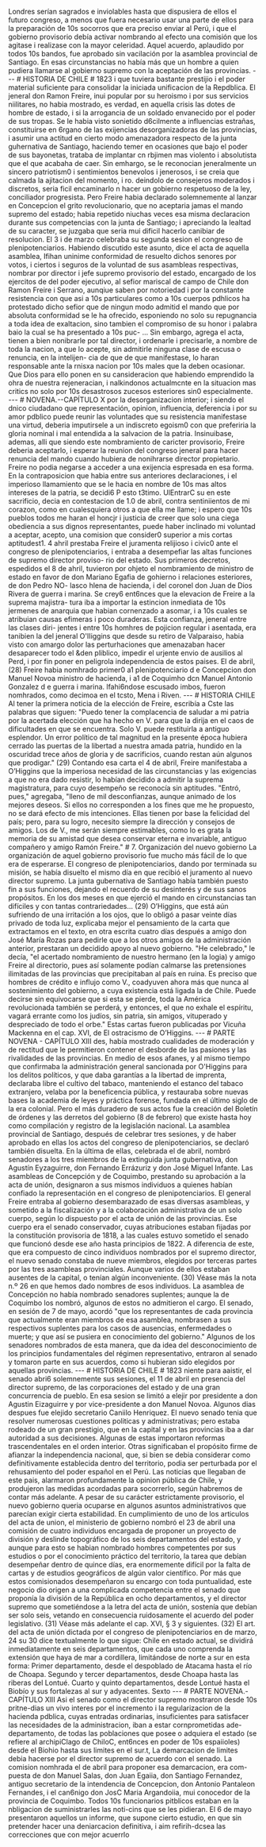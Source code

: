 Londres serían sagrados e inviolables hasta que dispusiera de ellos el futuro congreso, a menos que fuera necesario usar una parte de ellos para la preparación de 10s socorros que era preciso enviar al Perú, i que el gobierno provisorio debía activar nombrando al efecto una comisión que los agitase i realizase con la mayor celeridad. Aquel acuerdo, aplaudido por todos 10s bandos, fue aprobado sin vacilación por la asamblea provincial de Santiago. En esas circunstancias no había más que un hombre a quien pudiera llamarse al gobierno supremo con la aceptación de las provincias. --- # HISTORIA DE CHILE # 1823 i que tuviera bastante prestijio i el poder material suficiente para consolidar la iniciada unificacion de la Repdblica. El jeneral don Ramon Freire, inui popular por su heroismo i por sus servicios niilitares, no habia mostrado, es verdad, en aquella crisis las dotes de hombre de estado, i si la arrogancia de un soldado envanecido por el poder de sus tropas. Se le habia visto sonietido d6cilmente a influencias estrañas, constituirse en 6rgano de las exijencias desorganizadoras de las provincias, i asumir una actitud en cierto modo amenazadora respecto de la junta guhernativa de Santiago, haciendo temer en ocasiones que bajo el poder de sus bayonetas, trataba de implantar cn rbjimen mas violento i absolutista que el que acabaha de caer. Sin emhargo, se le reconocian jeneralmente un sincero patriotism0 i sentimientos benevolos i jenerosos, i se creia que calmada la ajitacion del momento, i ro. deindolo de consejeros moderados i discretos, seria ficil encaminarlo n hacer un gobierno respetuoso de la ley, conciliador progresista. Pero Freire habia declarado solemnemente al lanzar en Concepcion el grito revolucionario, que no aceptaria jamas el mando supremo del estado; habia repetido niuchas veces esa misma declaracion durante sus competencias con la junta de Santiago; i apreciando la lealtad de su caracter, se juzgaba que seria mui dificil hacerlo canibiar de resolucion. El 3 i de marzo celebraba su segunda sesion el congreso de plenipotenciarios. Habiendo discutido este asunto, dice el acta de aquella asamblea, Ifihan uninime conformidad de resuelto dichos senores por votos, i ciertos i seguros de la voluntad de sus asambleas respectivas, nombrar por director i jefe supremo provisorio del estado, encargado de los ejercitos de del poder ejecutivo, al sefior mariscal de campo de Chile don Ramon Freire i Serrano, aunqiue saben por notoriedad i por la constante resistencia con que asi a 10s particulares como a 10s cuerpos pdhlicos ha protestado dicho sefior que de ningun modo admitid el mando que por absoluta conformidad se le ha ofrecido, esponiendo no solo su repugnancia a toda idea de exaltacion, sino tambien el compromiso de su honor i palabra baio la cual se ha presentado a 10s puc- ... Sin embargo, agrega el acta, tienen a bien nonibrarle por tal director, i ordenarle i precisarle, a nombre de toda la nacion, a que lo acepte, sin admitirle ninguna clase de escusa o renuncia, en la intelijen- cia de que de que manifestase, lo haran responsable ante la rnisxa nacion por 10s males que la deben ocasionar. Que Dios para ello ponen en su cansideracion que habiendo emprendido la ohra de nuestra rejeneracian, i nalkindonos actualmcnte en la situacion mas critics no solo por 10s desastrosos zucesos esteriores sin0 especialmente. --- # NOVENA.--CAPÍTULO X por la desorganizacion interior; i siendo el dnico ciudadano que representación, opinion, influencia, deferencia i por su amor pdblico puede reunir las voluntades que su resistencia manifestase una virtud, deberia imputirsele a un indiscreto egoism0 con que preferiria la gloria nominal i mal entendida a la salvacion de la patria. Insinuibase, ademas, alli que siendo este nombramiento de caricter provisorio, Freire deberia aceptarlo, i esperar la reunion del congreso jeneral para hacer renuncia del mando cuando hubiera de nonihrarse director propietario. Freire no podia negarse a acceder a una exijencia espresada en esa forma. En la contraposicion que habia entre sus anteriores declaraciones, i el imperioso llamamiento que se le hacia en nombre de 10s mas altos intereses de la patria, se decidi6 P esto t3timo. UlEntrarC su en este sacrificio, decia en contestacion de 1.0 de abril, contra sentiniientos de mi corazon, como en cualesquiera otros a que ella me llame; i espero que 10s pueblos todos me haran el honcjr i justicia de creer que solo una ciega obediencia a sus dignos representantes, puede haber inclinado mi voluntad a aceptar, acepto, una comision que consider0 superior a mis cortas aptitudest1. 4 ahril prestaba Freire el juramenta relijioso i civic0 ante el congreso de plenipotenciarios, i entraba a desempefiar las altas funciones de supremo director proviso- rio del estado. Sus primeros decretos, espedidos el 8 de ahril, tuvieron por ohjeto el nombramiento de ministro de estado en favor de don Mariano Egafia de gohierno i relaciones esteriores, de don Pedro NO- lasco hlena de hacienda, i del coronel don Juan de Dios Rivera de guerra i marina. Se crey6 ent6nces que la elevacion de Freire a la suprema majistra- tura iba a importar la estincion inmediata de 10s jermenes de anarquia que habian cornenzado a asomar, i a 10s cuales se atribuian causas efimeras i poco duraderas. Esta confianza, jeneral entre las clases diri- jentes i entre 10s homhres de pojicion regular i asentada, era tanibien la del jeneral O'IIiggins que desde su retiro de Valparaiso, habia visto con amargo dolor las perturhaciones que amenazaban hacer desaparecer todo el &#x26;den pliblico, impedir el urjente envio de ausilios al Perd, i por fin poner en peligrola independencia de estos paises. El de abril, (28) Freire habia nomhrado primer0 a1 plenipotenciario d e Concepcion don Manuel Novoa ministro de hacienda, i a1 de Coquimho dcn Manuel Antonio Gonzalez d e guerra i marina. lfahi6ndose escusado imbos, fueron nomhrados, como decimoa en el tcsto, Mena i Riven. --- # HISTORIA CHILE Al tener la primera noticia de la elección de Freire, escribía a Cste las palabras que siguen: "Puedo tener la complacencia de saludar a mi patria por la acertada elección que ha hecho en V. para que la dirija en el caos de dificultades en que se encuentra. Solo V. puede restituirla a antiguo esplendor. Un error político de tal magnitud en la presente época hubiera cerrado las puertas de la libertad a nuestra amada patria, hundido en la oscuridad trece años de gloria y de sacrificios, cuando restan aún algunos que prodigar." (29) Contando esa carta el 4 de abril, Freire manifestaba a O’Higgins que la imperiosa necesidad de las circunstancias y las exigencias a que no era dado resistir, lo habían decidido a admitir la suprema magistratura, para cuyo desempeño se reconocía sin aptitudes. "Entró, pues," agregaba, "lleno de mil desconfianzas, aunque animado de los mejores deseos. Si ellos no corresponden a los fines que me he propuesto, no se dará efecto de mis intenciones. Ellas tienen por base la felicidad del país; pero, para su logro, necesito siempre la dirección y consejos de amigos. Los de V., me serán siempre estimables, como lo es grata la memoria de su amistad que desea conservar eterna e invariable, antiguo compañero y amigo Ramón Freire." # 7. Organización del nuevo gobierno La organización de aquel gobierno provisorio fue mucho más fácil de lo que era de esperarse. El congreso de plenipotenciarios, dando por terminada su misión, se había disuelto el mismo día en que recibió el juramento al nuevo director supremo. La junta gubernativa de Santiago había también puesto fin a sus funciones, dejando el recuerdo de su desinterés y de sus sanos propósitos. En los dos meses en que ejerció el mando en circunstancias tan difíciles y con tantas contrariedades... (29) O’Higgins, que está aún sufriendo de una irritación a los ojos, que lo obligó a pasar veinte días privado de toda luz, explicaba mejor el pensamiento de la carta que extractamos en el texto, en otra escrita cuatro días después a amigo don José María Rozas para pedirle que a los otros amigos de la administración anterior, prestaran un decidido apoyo al nuevo gobierno. "He celebrado," le decía, "el acertado nombramiento de nuestro hermano (en la logia) y amigo Freire al directorio, pues así solamente podían calmarse las pretensiones ilimitadas de las provincias que precipitaban al país en ruina. Es preciso que hombres de crédito e influjo como V., coadyuven ahora más que nunca al sostenimiento del gobierno, a cuya existencia está ligada la de Chile. Puede decirse sin equivocarse que si esta se pierde, toda la América revolucionada también se perderá, y entonces, el que no exhale el espíritu, vagará errante como los judíos, sin patria, sin amigos, vituperado y despreciado de todo el orbe." Estas cartas fueron publicadas por Vicuña Mackenna en el cap. XVI, de El ostracismo de O’Higgins. --- # PARTE NOVENA - CAPÍTULO XIII des, había mostrado cualidades de moderación y de rectitud que le permitieron contener el desborde de las pasiones y las rivalidades de las provincias. En medio de esos afanes, y al mismo tiempo que confirmaba la administración general sancionada por O'Higgins para los delitos políticos, y que daba garantías a la libertad de imprenta, declaraba libre el cultivo del tabaco, manteniendo el estanco del tabaco extranjero, velaba por la beneficencia pública, y restauraba sobre nuevas bases la academia de leyes y práctica forense, fundada en el último siglo de la era colonial. Pero el más duradero de sus actos fue la creación del Boletín de órdenes y las derretos del gobierno (8 de febrero) que existe hasta hoy como compilación y registro de la legislación nacional. La asamblea provincial de Santiago, después de celebrar tres sesiones, y de haber aprobado en ellas los actos del congreso de plenipotenciarios, se declaró también disuelta. En la última de ellas, celebrada el de abril, nombró senadores a los tres miembros de la extinguida junta gubernativa, don Agustín Eyzaguirre, don Fernando Errázuriz y don José Miguel Infante. Las asambleas de Concepción y de Coquimbo, prestando su aprobación a la acta de unión, designaron a sus mismos individuos a quienes habían confiado la representación en el congreso de plenipotenciarios. El general Freire entraba al gobierno desembarazado de esas diversas asambleas, y sometido a la fiscalización y a la colaboración administrativa de un solo cuerpo, según lo dispuesto por el acta de unión de las provincias. Ese cuerpo era el senado conservador, cuyas atribuciones estaban fijadas por la constitución provisoria de 1818, a las cuales estuvo sometido el senado que funcionó desde ese año hasta principios de 1822. A diferencia de este, que era compuesto de cinco individuos nombrados por el supremo director, el nuevo senado constaba de nueve miembros, elegidos por terceras partes por las tres asambleas provinciales. Aunque varios de ellos estaban ausentes de la capital, o tenían algún inconveniente. (30) Véase más la nota n.º 26 en que hemos dado nombres de esos individuos. La asamblea de Concepción no había nombrado senadores suplentes; aunque la de Coquimbo los nombró, algunos de estos no admitieron el cargo. El senado, en sesión de 7 de mayo, acordó "que los representantes de cada provincia que actualmente eran miembros de esa asamblea, nombrasen a sus respectivos suplentes para los casos de ausencias, enfermedades o muerte; y que así se pusiera en conocimiento del gobierno." Algunos de los senadores nombrados de esta manera, que da idea del desconocimiento de los principios fundamentales del régimen representativo, entraron al senado y tomaron parte en sus acuerdos, como si hubieran sido elegidos por aquellas provincias. --- # HISTORIA DE CHILE # 1823 niente para aaistir, el senado abri6 solemnemente sus sesiones, el 11 de abril en presencia del director supremo, de las corporaciones del estado y de una gran concurrencia de pueblo. En esa sesion se limitó a elejir por presidente a don Agustin Eizaguirre y por vice-presidente a don Manuel Novoa. Algunos dias despues fue elejido secretario Caniilo Henriquez. El nuevo senado tenia que resolver numerosas cuestiones politicas y administrativas; pero estaba rodeado de un gran prestigio, que en la capital y en las provincias iba a dar autoridad a sus decisiones. Algunas de estas importaron reformas trascendentales en el orden interior. Otras significaban el propósito firme de afianzar la independencia nacional, que, si bien se debia considerar como definitivamente establecida dentro del territorio, podia ser perturbada por el rehusamiento del poder español en el Perú. Las noticias que llegaban de este pais, alarmaron profundamente la opinion pública de Chile, y produjeron las medidas acordadas para socorrerlo, según habremos de contar más adelante. A pesar de su carácter estrictamente provisorio, el nuevo gobierno queria ocuparse en algunos asuntos administrativos que parecían exigir cierta estabilidad. En cumplimiento de uno de los articulos del acta de union, el ministerio de gobierno nombró el 23 de abril una comisión de cuatro individuos encargada de proponer un proyecto de división y deslinde topográfico de los seis departamentos del estado, y aunque para esto se habian nombrado hombres competentes por sus estudios o por el conocimiento práctico del territorio, la tarea que debían desempeñar dentro de quince días, era enormemente difícil por la falta de cartas y de estudios geográficos de algún valor científico. Por más que estos comisionados desempeñaron su encargo con toda puntualidad, este negocio dio origen a una complicada competencia entre el senado que proponía la división de la República en ocho departamentos, y el director supremo que sometiéndose a la letra del acta de unión, sostenía que debían ser solo seis, vetando en consecuencia ruidosamente el acuerdo del poder legislativo. (31) Véase más adelante el cap. XVI, § 3 y siguientes. (32) El art. del acta de unión dictada por el congreso de plenipotenciarios en de marzo, 24 su 30 dice textualmente lo que sigue: Chile en estado actual, se dividirá inmediatamente en seis departamentos, que cada uno comprenda la extensión que haya de mar a cordillera, limitándose de norte a sur en esta forma: Primer departamento, desde el despoblado de Atacama hasta el río de Choapa. Segundo y tercer departamentos, desde Choapa hasta las riberas del Lontué. Cuarto y quinto departamentos, desde Lontué hasta el Biobío y sus fortalezas al sur y adyacentes. Sexto --- # PARTE NOVENA.-CAPÍTULO XlII Asi el senado como el director supremo mostraron desde 10s pritne-dias un vivo interes por el incremento i la regularizacion de la hacienda pdblica, cuyas entradas ordinarias, insuficientes para satisfacer las necesidades de la administracion, iban a estar cornprometidas ade- departamento, de todas las poblaciones que posee o adquiera el estado (se refiere al archipiClago de ChiloC, ent6nces en poder de 10s espaiioles) desde el Biohio hasta sus limites en el sur.t, La demarcacion de limites debia hacerse por el director supremo de acuerdo con el senado. La comision nomhrada el de abril para proponer esa demarcacion, era com- puesta de don Manuel Salas, don Juan Egaiia, don Santiago Fernandez, antiguo secretario de la intendencia de Concepcion, don Antonio Pantaleon Fernandes, i el can6nigo don JosC Maria Argandoiia, mui conocedor de la provincia de Coquimbo. Todos 10s funcionarios pitblicos estaban en la nbligacion de suministrarles las noti-cins que se les pidieran. El 6 de mayo presentaron aquellos un informe, que supone cierto estudio, en que sin pretender hacer una deniarcacion definitiva, i aim refirih-dcsea las correcciones que con mejor acuerrlo